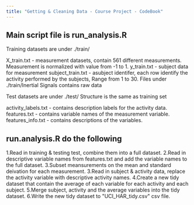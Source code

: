 ```yaml
---
title: "Getting & Cleaning Data - Course Project - CodeBook"
---
```


##

Main script file is run_analysis.R
----
Training datasets are under ./train/

X_train.txt - measurement datasets, contain 561 different measurements. Measurement is normalized with value from -1 to 1.
y_train.txt - subject data for measurement
subject_train.txt - asubject identifer, each row identify the activity performed by the subjects, Range from 1 to 30.
Files under ./train/Inertial Signals contains raw data

Test datasets are under ./test/
Structure is the same as training set

activity_labels.txt - contains description labels for the activity data.
features.txt - contains variable names of the measurement variable.
features_info.txt - contains descriptions of the variables.

run.analysis.R do the following 
----
1.Read in training & testing test, combine them into a full dataset.
2.Read in descriptive variable names from features.txt and add the variable names to the full dataset.
3.Subset meansurements on the mean and standard deivation for each measurement.
3.Read in subject & activity data, replace the activity variable with descriptive activity names.
4.Create a new tidy dataset that contain the average of each variable for each activity and each subject.
5.Merge subject, activity and the average variables into the tidy dataset.
6.Write the new tidy dataset to "UCI_HAR_tidy.csv" csv file.
